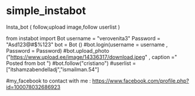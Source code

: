 # simple_instabot
Insta_bot ( follow,upload image,follow userlist )


from instabot import Bot
username = "verovenita3"
Password = "Asd123@#$%123"
bot = Bot ()
#bot.login(username = username , Password = Password)
#bot.upload_photo ("https://www.upload.ee/image/14336317/download.jpeg" , caption =" Posted from bot ")
#bot.follow("cristiano")
#userlist =["itshamzabendelladj","ismailman.54"]

#my_facebook to contact with me :
https://www.facebook.com/profile.php?id=100078032686923
